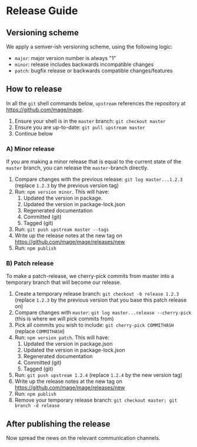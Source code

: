 # Release Guide

## Versioning scheme

We apply a semver-ish versioning scheme, using the following logic:

- `major`: major version number is always "1"
- `minor`: release includes backwards incompatible changes
- `patch`: bugfix release or backwards compatible changes/features

## How to release

In all the `git` shell commands below, `upstream` references the repository at https://github.com/mage/mage.

1. Ensure your shell is in the `master` branch: `git checkout master`
2. Ensure you are up-to-date: `git pull upstream master`
3. Continue below

### A) Minor release

If you are making a minor release that is equal to the current state of the `master` branch, you can release the `master`-branch directly.

1. Compare changes with the previous release: `git log master...1.2.3` (replace `1.2.3` by the previous version tag)
2. Run: `npm version minor`. This will have:
    1. Updated the version in package.
    2. Updated the version in package-lock.json
    3. Regenerated documentation
    4. Committed (git)
    5. Tagged (git)
3. Run: `git push upstream master --tags`
4. Write up the release notes at the new tag on https://github.com/mage/mage/releases/new
5. Run: `npm publish`

### B) Patch release

To make a patch-release, we cherry-pick commits from master into a temporary branch that will become our release.

1. Create a temporary release branch: `git checkout -b release 1.2.3` (replace `1.2.3` by the previous version that you base this patch release on)
2. Compare changes with `master`: `git log master...release --cherry-pick` (this is where we will pick commits from)
3. Pick all commits you wish to include: `git cherry-pick COMMITHASH` (replace `COMMITHASH`)
4. Run: `npm version patch`. This will have:
    1. Updated the version in package.json
    2. Updated the version in package-lock.json
    3. Regenerated documentation
    4. Committed (git)
    5. Tagged (git)
5. Run: `git push upstream 1.2.4` (replace `1.2.4` by the new version tag)
6. Write up the release notes at the new tag on https://github.com/mage/mage/releases/new
7. Run: `npm publish`
8. Remove your temporary release branch: `git checkout master; git branch -d release`

## After publishing the release

Now spread the news on the relevant communication channels.
